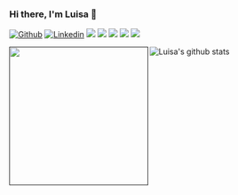 ### Hi there, I'm Luisa 👋

[![Github](https://img.shields.io/badge/-Github-000?style=flat-square&logo=Github&logoColor=white&link=https://github.com/luisapataquini)](https://github.com/luisapataquini)
[![Linkedin](https://img.shields.io/badge/-LinkedIn-blue?style=flat-square&logo=Linkedin&logoColor=white&link=https://www.linkedin.com/in/vittoria-borotto/)](https://www.linkedin.com/in/luisapataquini/)
<img src="https://img.shields.io/badge/Back End-Java-f55247"/>
<img src="https://img.shields.io/badge/Angular-developer"/>
<img src="https://img.shields.io/badge/fullstack-dev-orange"/>
<img src="https://img.shields.io/badge/javascript-dev-yellow"/>
<img src="https://img.shields.io/badge/https://img.shields.io/badge/docker-learning-blue"/>



<a href=""><img align="left" width="250" height="250" src="https://github.com/luisapataquini/luisapataquini/blob/main/octocat.png"></a> ![Luisa's github stats](https://github-readme-stats.vercel.app/api?username=luisapataquini&show_icons=true&theme=tokyonight)

